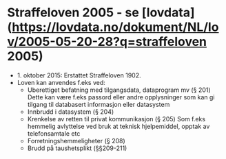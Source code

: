 # Straffeloven 2005 - se [lovdata](https://lovdata.no/dokument/NL/lov/2005-05-20-28?q=straffeloven 2005)

* 1\. oktober 2015: Erstattet Straffeloven 1902.
* Loven kan anvendes f.eks ved:
  * Uberettiget befatning med tilgangsdata, dataprogram mv (§ 201)
    Dette kan være f.eks passord eller andre opplysninger som kan gi tilgang til databasert informasjon eller datasystem
  * Innbrudd i datasystem (§ 204)
  * Krenkelse av retten til privat kommunikasjon (§ 205)
    Som f.eks hemmelig avlyttelse ved bruk at teknisk hjelpemiddel, opptak av telefonsamtale etc
  * Forretningshemmeligheter (§ 208)
  * Brudd på taushetsplikt (§§209-211)
